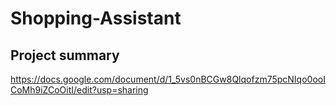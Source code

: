 # Shopping-Assistant

## Project summary

https://docs.google.com/document/d/1_5vs0nBCGw8Qlqofzm75pcNIqo0ooICoMh9iZCoOitI/edit?usp=sharing
